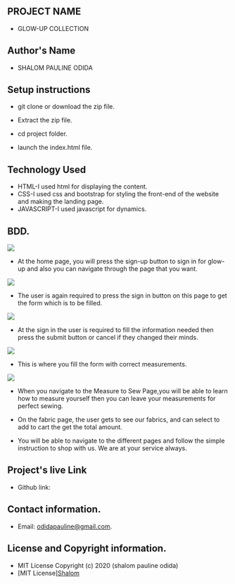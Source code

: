 ## PROJECT NAME
 - GLOW-UP COLLECTION
 ## Author's Name
 - SHALOM PAULINE ODIDA
 
 
## Setup instructions 
 - git clone or download the zip file.

 - Extract the zip file.

 - cd project folder.

 - launch the index.html file.

## Technology Used
 - HTML-I used html for displaying the content.
 - CSS-I used css and bootstrap for styling the front-end of the website and making the landing page.
 - JAVASCRIPT-I used javascript for dynamics.

## BDD.
  <img src="/home/shalom/Desktop/Glow-up/img/latest/Screenshot from 2020-03-05 11-51-24.png">



  - At the home page, you will  press the sign-up button to sign in for glow-up and also you can navigate through the page that you want.



   <img src="/home/shalom/Desktop/Glow-up/img/latest/Screenshot from 2020-03-05 11-56-36.png">

   - The user is again required to press the sign in button on this page to get the form which is to be filled. 


   <img src="/home/shalom/Desktop/Glow-up/img/latest/Screenshot from 2020-03-05 11-56-42.png">

   - At the sign in the user is  required to fill the information needed then press the submit button or cancel if they 
   changed their minds.

   <img src="/home/shalom/Desktop/Glow-up/img/latest/measure.png">

   - This is where you fill the form with correct measurements.


   <img src="/home/shalom/Desktop/Glow-up/img/latest/entmesure.png">


   - When you navigate to the Measure to Sew Page,you will be able to learn how to measure yourself then you can leave your measurements 
    for  perfect sewing.

   

   - On the fabric page, the user gets to see our fabrics, and can select to add to cart the get the total amount.

   - You will be able to navigate to the different pages and follow the simple instruction to shop with us. We are at your service always.


## Project's live Link
 - Github link:
## Contact information.
 - Email: odidapauline@gmail.com.
 
## License and Copyright information.
 - MIT License Copyright (c) 2020 (shalom pauline odida)
 -  [MIT License][Shalom](https://github.com/Shalom)


